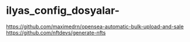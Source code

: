 # ilyas_config_dosyalar-
https://github.com/maximedrn/opensea-automatic-bulk-upload-and-sale
https://github.com/nftdevs/generate-nfts
